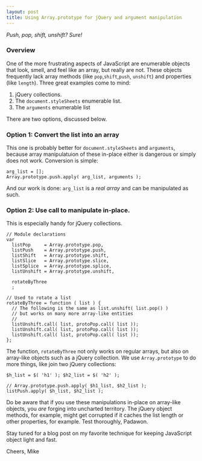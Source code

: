 ```yaml
---
layout: post
title: Using Array.prototype for jQuery and argument manipulation
---
```

*Push, pop, shift, unshift?  Sure!*

### Overview

One of the more frustrating aspects of JavaScript are enumerable
objects that look, smell, and feel like an array, but really are not.
These objects frequently lack array methods (like `pop`,`shift`,`push`,
`unshift`) and properties (like `length`).  Three great examples come
to mind:

1. jQuery collections.
2. The `document.styleSheets` enumerable list.
3. The `arguments` enumerable list

There are two options, discussed below.

### Option 1: Convert the list into an array

This one is probably better for `document.styleSheets` and `arguments`, 
because array manipulatuion of these in-place either is dangerous or
simply does not work.  Conversion is simple:

    arg_list = [];
    Array.prototype.push.apply( arg_list, arguments );

And our work is done: `arg_list` is a *real array* and can be manipulated 
as such.

### Option 2: Use call to manipulate in-place.

This is especially handy for jQuery collections.

    // Module declarations
    var
      listPop     = Array.prototype.pop,
      listPush    = Array.prototype.push,
      listShift   = Array.prototype.shift,
      listSlice   = Array.prototype.slice,
      listSplice  = Array.prototype.splice,
      listUnshift = Array.prototype.unshift,

      rotateByThree
      ;

    // Used to rotate a list
    rotateByThree = function ( list ) {
      // The following is the same as list.unshift( list.pop() )
      // but works on many more array-like entities
      //
      listUnshift.call( list, protoPop.call( list ));
      listUnshift.call( list, protoPop.call( list ));
      listUnshift.call( list, protoPop.call( list ));
    };

The function, `rotateByThree` not only works on regular arrays, but also
on array-like objects such as a jQuery collection.  We use 
`Array.prototype` to do more things, like join two jQuery collections:

    $h_list = $( 'h1' ); $h2_list = $( 'h2' );

    // Array.prototype.push.apply( $h1_list, $h2_list );
    listPush.apply( $h_list, $h2_list );

Do be aware that if you use these manipulations in-place on array-like 
objects, you *are* forging into uncharted territory.  The jQuery object
methods, for example, might get corrupted if it caches the list length
or other properties, for example. Test thoroughly, Padawon.

Stay tuned for a blog post on my favorite technique for keeping JavaScript
object light and fast.

Cheers, Mike
